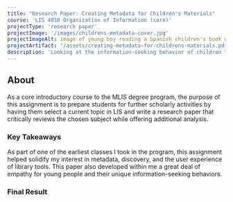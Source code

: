 ```yaml
---
title: "Research Paper: Creating Metadata for Children's Materials"
course: 'LIS 4010 Organization of Information (core)'
projectType: 'research paper'
projectImage: '/images/childrens-metadata-cover.jpg'
projectImageAlt: image of young boy reading a Spanish children's book while sitting on a bed
projectArtifact: '/assets/creating-metadata-for-childrens-materials.pdf'
description: 'Looking at the information-seeking behavior of children through surveying scholarly literature and analyzing material description examples'
---
```


## About

As a core introductory course to the MLIS degree program, the purpose of this assignment is to prepare students for further scholarly activities by having them select a current topic in LIS and write a research paper that critically reviews the chosen subject while offering additional analysis.

### Key Takeaways

As part of one of the earliest classes I took in the program, this assignment helped solidify my interest in metadata, discovery, and the user experience of library tools. This paper also developed within me a great deal of empathy for young people and their unique information-seeking behaviors.

### Final Result
